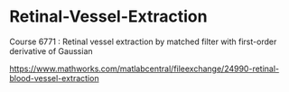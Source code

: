 # Retinal-Vessel-Extraction
Course 6771 : Retinal vessel extraction by matched filter with first-order derivative of Gaussian

https://www.mathworks.com/matlabcentral/fileexchange/24990-retinal-blood-vessel-extraction